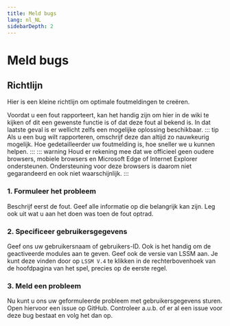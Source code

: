 ```yaml
---
title: Meld bugs
lang: nl_NL
sidebarDepth: 2
---
```


# Meld bugs

## Richtlijn
Hier is een kleine richtlijn om optimale foutmeldingen te creëren.

Voordat u een fout rapporteert, kan het handig zijn om hier in de wiki te kijken of dit een gewenste functie is of dat deze fout al bekend is. In dat laatste geval is er wellicht zelfs een mogelijke oplossing beschikbaar.
::: tip
Als u een bug wilt rapporteren, omschrijf deze dan altijd zo nauwkeurig mogelijk. Hoe gedetailleerder uw foutmelding is, hoe sneller we u kunnen helpen.
:::
::: warning
Houd er rekening mee dat we officieel geen oudere browsers, mobiele browsers en Microsoft Edge of Internet Explorer ondersteunen. Ondersteuning voor deze browsers is daarom niet gegarandeerd en ook niet waarschijnlijk.
:::

### 1. Formuleer het probleem
Beschrijf eerst de fout. Geef alle informatie op die belangrijk kan zijn. Leg ook uit wat u aan het doen was toen de fout optrad.

### 2. Specificeer gebruikersgegevens
Geef ons uw gebruikersnaam of gebruikers-ID. Ook is het handig om de geactiveerde modules aan te geven. Geef ook de versie van LSSM aan. Je kunt deze vinden door op `LSSM V.4` te klikken in de rechterbovenhoek van de hoofdpagina van het spel, precies op de eerste regel.

### 3. Meld een probleem
Nu kunt u ons uw geformuleerde probleem met gebruikersgegevens sturen. Open hiervoor een issue op <a :href="$themeConfig.variables.github + '/issues'" target="_blank">GitHub</a>. Controleer a.u.b. of er al een issue voor deze bug bestaat en volg het dan op.
